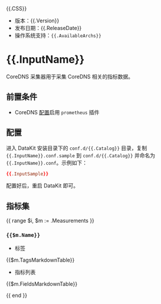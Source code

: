 {{.CSS}}

- 版本：{{.Version}}
- 发布日期：{{.ReleaseDate}}
- 操作系统支持：`{{.AvailableArchs}}`

# {{.InputName}}

CoreDNS 采集器用于采集 CoreDNS 相关的指标数据。

## 前置条件

- CoreDNS [配置](https://coredns.io/plugins/metrics/)启用 `prometheus` 插件

## 配置

进入 DataKit 安装目录下的 `conf.d/{{.Catalog}}` 目录，复制 `{{.InputName}}.conf.sample` 到 `conf.d/{{.Catalog}}` 并命名为 `{{.InputName}}.conf`。示例如下：

```toml
{{.InputSample}} 
```

配置好后，重启 DataKit 即可。

## 指标集

{{ range $i, $m := .Measurements }}

### `{{$m.Name}}`

- 标签

{{$m.TagsMarkdownTable}}

- 指标列表

{{$m.FieldsMarkdownTable}}

{{ end }}
